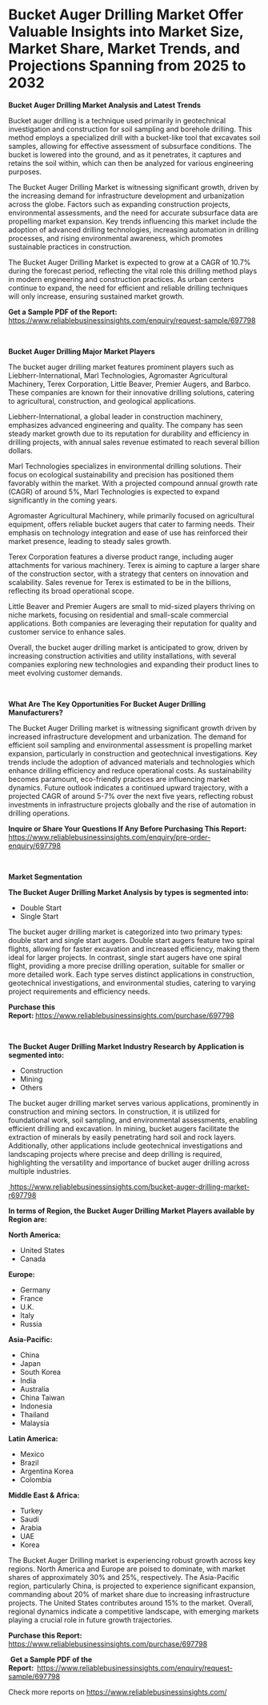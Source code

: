 <p><h1>Bucket Auger Drilling Market Offer Valuable Insights into Market Size, Market Share, Market Trends, and Projections Spanning from 2025 to 2032</h1></p><p><strong>Bucket Auger Drilling Market Analysis and Latest Trends</strong></p>
<p><p>Bucket auger drilling is a technique used primarily in geotechnical investigation and construction for soil sampling and borehole drilling. This method employs a specialized drill with a bucket-like tool that excavates soil samples, allowing for effective assessment of subsurface conditions. The bucket is lowered into the ground, and as it penetrates, it captures and retains the soil within, which can then be analyzed for various engineering purposes.</p><p>The Bucket Auger Drilling Market is witnessing significant growth, driven by the increasing demand for infrastructure development and urbanization across the globe. Factors such as expanding construction projects, environmental assessments, and the need for accurate subsurface data are propelling market expansion. Key trends influencing this market include the adoption of advanced drilling technologies, increasing automation in drilling processes, and rising environmental awareness, which promotes sustainable practices in construction. </p><p>The Bucket Auger Drilling Market is expected to grow at a CAGR of 10.7% during the forecast period, reflecting the vital role this drilling method plays in modern engineering and construction practices. As urban centers continue to expand, the need for efficient and reliable drilling techniques will only increase, ensuring sustained market growth.</p></p>
<p><strong>Get a Sample PDF of the Report:&nbsp;</strong> <a href="https://www.reliablebusinessinsights.com/enquiry/request-sample/697798?utm_campaign=2174&utm_medium=2&utm_source=Github&utm_content=ia&utm_term=17022025&utm_id=bucket-auger-drilling">https://www.reliablebusinessinsights.com/enquiry/request-sample/697798</a></p>
<p>&nbsp;</p>
<p><strong>Bucket Auger Drilling Major Market Players</strong></p>
<p><p>The bucket auger drilling market features prominent players such as Liebherr-International, Marl Technologies, Agromaster Agricultural Machinery, Terex Corporation, Little Beaver, Premier Augers, and Barbco. These companies are known for their innovative drilling solutions, catering to agricultural, construction, and geological applications.</p><p>Liebherr-International, a global leader in construction machinery, emphasizes advanced engineering and quality. The company has seen steady market growth due to its reputation for durability and efficiency in drilling projects, with annual sales revenue estimated to reach several billion dollars.</p><p>Marl Technologies specializes in environmental drilling solutions. Their focus on ecological sustainability and precision has positioned them favorably within the market. With a projected compound annual growth rate (CAGR) of around 5%, Marl Technologies is expected to expand significantly in the coming years.</p><p>Agromaster Agricultural Machinery, while primarily focused on agricultural equipment, offers reliable bucket augers that cater to farming needs. Their emphasis on technology integration and ease of use has reinforced their market presence, leading to steady sales growth.</p><p>Terex Corporation features a diverse product range, including auger attachments for various machinery. Terex is aiming to capture a larger share of the construction sector, with a strategy that centers on innovation and scalability. Sales revenue for Terex is estimated to be in the billions, reflecting its broad operational scope.</p><p>Little Beaver and Premier Augers are small to mid-sized players thriving on niche markets, focusing on residential and small-scale commercial applications. Both companies are leveraging their reputation for quality and customer service to enhance sales.</p><p>Overall, the bucket auger drilling market is anticipated to grow, driven by increasing construction activities and utility installations, with several companies exploring new technologies and expanding their product lines to meet evolving customer demands.</p></p>
<p>&nbsp;</p>
<p><strong>What Are The Key Opportunities For Bucket Auger Drilling Manufacturers?</strong></p>
<p><p>The Bucket Auger Drilling market is witnessing significant growth driven by increased infrastructure development and urbanization. The demand for efficient soil sampling and environmental assessment is propelling market expansion, particularly in construction and geotechnical investigations. Key trends include the adoption of advanced materials and technologies which enhance drilling efficiency and reduce operational costs. As sustainability becomes paramount, eco-friendly practices are influencing market dynamics. Future outlook indicates a continued upward trajectory, with a projected CAGR of around 5-7% over the next five years, reflecting robust investments in infrastructure projects globally and the rise of automation in drilling operations.</p></p>
<p><strong>Inquire or Share Your Questions If Any Before Purchasing This Report:</strong> <a href="https://www.reliablebusinessinsights.com/enquiry/pre-order-enquiry/697798?utm_campaign=2174&utm_medium=2&utm_source=Github&utm_content=ia&utm_term=17022025&utm_id=bucket-auger-drilling">https://www.reliablebusinessinsights.com/enquiry/pre-order-enquiry/697798</a></p>
<p>&nbsp;</p>
<p><strong>Market Segmentation</strong></p>
<p><strong>The Bucket Auger Drilling Market Analysis by types is segmented into:</strong></p>
<p><ul><li>Double Start</li><li>Single Start</li></ul></p>
<p><p>The bucket auger drilling market is categorized into two primary types: double start and single start augers. Double start augers feature two spiral flights, allowing for faster excavation and increased efficiency, making them ideal for larger projects. In contrast, single start augers have one spiral flight, providing a more precise drilling operation, suitable for smaller or more detailed work. Each type serves distinct applications in construction, geotechnical investigations, and environmental studies, catering to varying project requirements and efficiency needs.</p></p>
<p><strong>Purchase this Report:&nbsp;</strong><a href="https://www.reliablebusinessinsights.com/purchase/697798?utm_campaign=2174&utm_medium=2&utm_source=Github&utm_content=ia&utm_term=17022025&utm_id=bucket-auger-drilling">https://www.reliablebusinessinsights.com/purchase/697798</a></p>
<p>&nbsp;</p>
<p><strong>The Bucket Auger Drilling Market Industry Research by Application is segmented into:</strong></p>
<p><ul><li>Construction</li><li>Mining</li><li>Others</li></ul></p>
<p><p>The bucket auger drilling market serves various applications, prominently in construction and mining sectors. In construction, it is utilized for foundational work, soil sampling, and environmental assessments, enabling efficient drilling and excavation. In mining, bucket augers facilitate the extraction of minerals by easily penetrating hard soil and rock layers. Additionally, other applications include geotechnical investigations and landscaping projects where precise and deep drilling is required, highlighting the versatility and importance of bucket auger drilling across multiple industries.</p></p>
<p><a href="https://www.reliablebusinessinsights.com/bucket-auger-drilling-market-r697798?utm_campaign=2174&utm_medium=2&utm_source=Github&utm_content=ia&utm_term=17022025&utm_id=bucket-auger-drilling">&nbsp;https://www.reliablebusinessinsights.com/bucket-auger-drilling-market-r697798</a></p>
<p><strong>In terms of Region, the Bucket Auger Drilling Market Players available by Region are:</strong></p>
<p>
    <p> <strong> North America: </strong>
        <ul>
            <li>United States</li>
            <li>Canada</li>
        </ul>
        </p> 
    <p> <strong> Europe: </strong>
        <ul>
            <li>Germany</li>
            <li>France</li>
            <li>U.K.</li>
            <li>Italy</li>
            <li>Russia</li>
        </ul>
        </p> 
    <p> <strong> Asia-Pacific: </strong>
        <ul>
            <li>China</li>
            <li>Japan</li>
            <li>South Korea</li>
            <li>India</li>
            <li>Australia</li>
            <li>China Taiwan</li>
            <li>Indonesia</li>
            <li>Thailand</li>
            <li>Malaysia</li>
        </ul>
        </p> 
    <p> <strong> Latin America: </strong>
        <ul>
            <li>Mexico</li>
            <li>Brazil</li>
            <li>Argentina Korea</li>
            <li>Colombia</li>
        </ul>
        </p> 
    <p> <strong> Middle East & Africa: </strong>
        <ul>
            <li>Turkey</li>
            <li>Saudi</li>
            <li>Arabia</li>
            <li>UAE</li>
            <li>Korea</li>
        </ul>
    </p>
    </p>
<p><p>The Bucket Auger Drilling market is experiencing robust growth across key regions. North America and Europe are poised to dominate, with market shares of approximately 30% and 25%, respectively. The Asia-Pacific region, particularly China, is projected to experience significant expansion, commanding about 20% of market share due to increasing infrastructure projects. The United States contributes around 15% to the market. Overall, regional dynamics indicate a competitive landscape, with emerging markets playing a crucial role in future growth trajectories.</p></p>
<p><strong>Purchase this Report: </strong><a href="https://www.reliablebusinessinsights.com/purchase/697798?utm_campaign=2174&utm_medium=2&utm_source=Github&utm_content=ia&utm_term=17022025&utm_id=bucket-auger-drilling">https://www.reliablebusinessinsights.com/purchase/697798</a></p>
<p>&nbsp;<strong>Get a Sample PDF of the Report:&nbsp;&nbsp;</strong><a href="https://www.reliablebusinessinsights.com/enquiry/request-sample/697798?utm_campaign=2174&utm_medium=2&utm_source=Github&utm_content=ia&utm_term=17022025&utm_id=bucket-auger-drilling">https://www.reliablebusinessinsights.com/enquiry/request-sample/697798</a></p>
<p><strong></strong></p>
<p>Check more reports on <a href="https://www.reliablebusinessinsights.com/?utm_campaign=2174&utm_medium=2&utm_source=Github&utm_content=ia&utm_term=17022025&utm_id=bucket-auger-drilling">https://www.reliablebusinessinsights.com/</a></p>